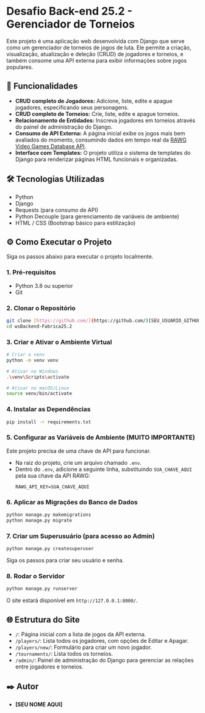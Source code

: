 # Desafio Back-end 25.2 - Gerenciador de Torneios

Este projeto é uma aplicação web desenvolvida com Django que serve como um gerenciador de torneios de jogos de luta. Ele permite a criação, visualização, atualização e deleção (CRUD) de jogadores e torneios, e também consome uma API externa para exibir informações sobre jogos populares.

## 🚀 Funcionalidades

* **CRUD completo de Jogadores:** Adicione, liste, edite e apague jogadores, especificando seus personagens.
* **CRUD completo de Torneios:** Crie, liste, edite e apague torneios.
* **Relacionamento de Entidades:** Inscreva jogadores em torneios através do painel de administração do Django.
* **Consumo de API Externa:** A página inicial exibe os jogos mais bem avaliados do momento, consumindo dados em tempo real da [RAWG Video Games Database API](https://rawg.io/apidocs).
* **Interface com Templates:** O projeto utiliza o sistema de templates do Django para renderizar páginas HTML funcionais e organizadas.

## 🛠️ Tecnologias Utilizadas

* Python
* Django
* Requests (para consumo de API)
* Python Decouple (para gerenciamento de variáveis de ambiente)
* HTML / CSS (Bootstrap básico para estilização)

## ⚙️ Como Executar o Projeto

Siga os passos abaixo para executar o projeto localmente.

### 1. Pré-requisitos
- Python 3.8 ou superior
- Git

### 2. Clonar o Repositório
```bash
git clone [https://github.com/](https://github.com/)[SEU_USUARIO_GITHUB]/wsBackend-Fabrica25.2.git
cd wsBackend-Fabrica25.2
```

### 3. Criar e Ativar o Ambiente Virtual
```bash
# Criar o venv
python -m venv venv

# Ativar no Windows
.\venv\Scripts\activate

# Ativar no macOS/Linux
source venv/bin/activate
```

### 4. Instalar as Dependências
```bash
pip install -r requirements.txt
```

### 5. Configurar as Variáveis de Ambiente (MUITO IMPORTANTE)
Este projeto precisa de uma chave de API para funcionar.

-   Na raiz do projeto, crie um arquivo chamado `.env`.
-   Dentro do `.env`, adicione a seguinte linha, substituindo `SUA_CHAVE_AQUI` pela sua chave da API RAWG:
    ```
    RAWG_API_KEY=SUA_CHAVE_AQUI
    ```

### 6. Aplicar as Migrações do Banco de Dados
```bash
python manage.py makemigrations
python manage.py migrate
```

### 7. Criar um Superusuário (para acesso ao Admin)
```bash
python manage.py createsuperuser
```
Siga os passos para criar seu usuário e senha.

### 8. Rodar o Servidor
```bash
python manage.py runserver
```
O site estará disponível em `http://127.0.0.1:8000/`.

## 🌐 Estrutura do Site

-   `/`: Página inicial com a lista de jogos da API externa.
-   `/players/`: Lista todos os jogadores, com opções de Editar e Apagar.
-   `/players/new/`: Formulário para criar um novo jogador.
-   `/tournaments/`: Lista todos os torneios.
-   `/admin/`: Painel de administração do Django para gerenciar as relações entre jogadores e torneios.

## ✒️ Autor

-   **[SEU NOME AQUI]**
